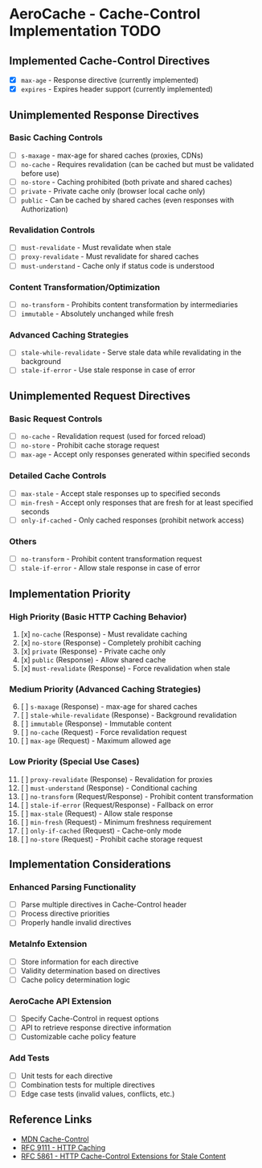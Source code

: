 # AeroCache - Cache-Control Implementation TODO

## Implemented Cache-Control Directives
- [x] `max-age` - Response directive (currently implemented)
- [x] `expires` - Expires header support (currently implemented)

## Unimplemented Response Directives

### Basic Caching Controls
- [ ] `s-maxage` - max-age for shared caches (proxies, CDNs)
- [ ] `no-cache` - Requires revalidation (can be cached but must be validated before use)
- [ ] `no-store` - Caching prohibited (both private and shared caches)
- [ ] `private` - Private cache only (browser local cache only)
- [ ] `public` - Can be cached by shared caches (even responses with Authorization)

### Revalidation Controls
- [ ] `must-revalidate` - Must revalidate when stale
- [ ] `proxy-revalidate` - Must revalidate for shared caches
- [ ] `must-understand` - Cache only if status code is understood

### Content Transformation/Optimization
- [ ] `no-transform` - Prohibits content transformation by intermediaries
- [ ] `immutable` - Absolutely unchanged while fresh

### Advanced Caching Strategies
- [ ] `stale-while-revalidate` - Serve stale data while revalidating in the background
- [ ] `stale-if-error` - Use stale response in case of error

## Unimplemented Request Directives

### Basic Request Controls
- [ ] `no-cache` - Revalidation request (used for forced reload)
- [ ] `no-store` - Prohibit cache storage request
- [ ] `max-age` - Accept only responses generated within specified seconds

### Detailed Cache Controls
- [ ] `max-stale` - Accept stale responses up to specified seconds
- [ ] `min-fresh` - Accept only responses that are fresh for at least specified seconds
- [ ] `only-if-cached` - Only cached responses (prohibit network access)

### Others
- [ ] `no-transform` - Prohibit content transformation request
- [ ] `stale-if-error` - Allow stale response in case of error

## Implementation Priority

### High Priority (Basic HTTP Caching Behavior)
1. [x] `no-cache` (Response) - Must revalidate caching
2. [x] `no-store` (Response) - Completely prohibit caching
3. [x] `private` (Response) - Private cache only
4. [x] `public` (Response) - Allow shared cache
5. [x] `must-revalidate` (Response) - Force revalidation when stale

### Medium Priority (Advanced Caching Strategies)
6. [ ] `s-maxage` (Response) - max-age for shared caches
7. [ ] `stale-while-revalidate` (Response) - Background revalidation
8. [ ] `immutable` (Response) - Immutable content
9. [ ] `no-cache` (Request) - Force revalidation request
10. [ ] `max-age` (Request) - Maximum allowed age

### Low Priority (Special Use Cases)
11. [ ] `proxy-revalidate` (Response) - Revalidation for proxies
12. [ ] `must-understand` (Response) - Conditional caching
13. [ ] `no-transform` (Request/Response) - Prohibit content transformation
14. [ ] `stale-if-error` (Request/Response) - Fallback on error
15. [ ] `max-stale` (Request) - Allow stale response
16. [ ] `min-fresh` (Request) - Minimum freshness requirement
17. [ ] `only-if-cached` (Request) - Cache-only mode
18. [ ] `no-store` (Request) - Prohibit cache storage request

## Implementation Considerations

### Enhanced Parsing Functionality
- [ ] Parse multiple directives in Cache-Control header
- [ ] Process directive priorities
- [ ] Properly handle invalid directives

### MetaInfo Extension
- [ ] Store information for each directive
- [ ] Validity determination based on directives
- [ ] Cache policy determination logic

### AeroCache API Extension
- [ ] Specify Cache-Control in request options
- [ ] API to retrieve response directive information
- [ ] Customizable cache policy feature

### Add Tests
- [ ] Unit tests for each directive
- [ ] Combination tests for multiple directives
- [ ] Edge case tests (invalid values, conflicts, etc.)

## Reference Links
- [MDN Cache-Control](https://developer.mozilla.org/en-US/docs/Web/HTTP/Headers/Cache-Control)
- [RFC 9111 - HTTP Caching](https://httpwg.org/specs/rfc9111.html)
- [RFC 5861 - HTTP Cache-Control Extensions for Stale Content](https://httpwg.org/specs/rfc5861.html)